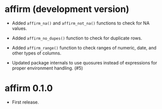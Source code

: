 # affirm (development version)

* Added `affirm_na()` and `affirm_not_na()` functions to check for NA values.

* Added `affirm_no_dupes()` function to check for duplicate rows.

* Added `affirm_range()` function to check ranges of numeric, date, and other types of columns.

* Updated package internals to use quosures instead of expressions for proper environment handling. (#5)

# affirm 0.1.0

* First release.
